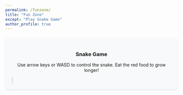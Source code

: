 ```yaml
---
permalink: /funzone/
title: "Fun Zone"
except: "Play Snake Game"
author_profile: true
---
```


<div style="width: 100%; max-width: 800px; margin: 20px auto; padding: 20px; background-color: #f8f9fa; border-radius: 8px; box-shadow: 0 2px 4px rgba(0,0,0,0.1);">
    <h3 style="text-align: center; margin-bottom: 15px;">Snake Game</h3>
    <p style="text-align: center; margin-bottom: 15px;">Use arrow keys or WASD to control the snake. Eat the red food to grow longer!</p>
    <div style="width: 100%; position: relative;">
        <canvas id="snakeCanvas" style="border: 2px solid #dee2e6; border-radius: 4px;"></canvas>
    </div>
</div>

<script src="/assets/js/snake.js"></script>
<script>
// 阻止方向键滚动页面
document.addEventListener('keydown', function(e) {
    if([37, 38, 39, 40].indexOf(e.keyCode) > -1) {
        e.preventDefault();
    }
});
</script>